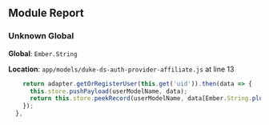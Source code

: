 ## Module Report
### Unknown Global

**Global**: `Ember.String`

**Location**: `app/models/duke-ds-auth-provider-affiliate.js` at line 13

```js
    return adapter.getOrRegisterUser(this.get('uid')).then(data => {
      this.store.pushPayload(userModelName, data);
      return this.store.peekRecord(userModelName, data[Ember.String.pluralize(userModelName)].id);
    });
  },
```
